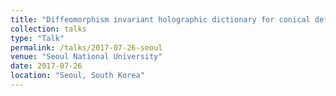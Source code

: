 ```yaml
---
title: "Diffeomorphism invariant holographic dictionary for conical defects"
collection: talks
type: "Talk"
permalink: /talks/2017-07-26-seoul
venue: "Seoul National University"
date: 2017-07-26
location: "Seoul, South Korea"
---
```

